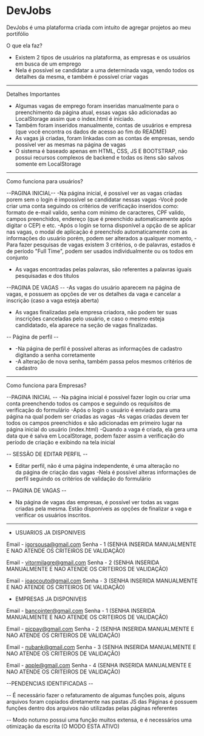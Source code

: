 # DevJobs
DevJobs é uma plataforma criada com intuito de agregar projetos ao meu portifólio 

O que ela faz? 

- Existem 2 tipos de usuários na plataforma, as empresas e os usuários em busca de um emprego
- Nela é possível se candidatar a uma determinada vaga, vendo todos os detalhes da mesma, e também é possível criar vagas 
----------------------------------------------------------------------------------------------------------------------------
Detalhes Importantes

- Algumas vagas de emprego foram inseridas manualmente para o preenchimento da página atual, essas vagas são adicionadas 
ao LocalStorage assim que o index.html é iniciado.
- Também foram inseridos manualmente, contas de usuários e empresa (que você encontra os dados de acesso ao fim do README) 
- As vagas já criadas, foram linkadas com as contas de empresas, sendo possível ver as mesmas na página de vagas 
- O sistema é baseado apenas em HTML, CSS, JS E BOOTSTRAP, não possui recursos complexos de backend e todas os itens são salvos 
somente em LocalStorage
----------------------------------------------------------------------------------------------------------------------------

Como funciona para usuários? 

--PAGINA INICIAL--
-Na página inicial, é possível ver as vagas criadas porem sem o login é impossível se candidatar nessas vagas 
-Você pode criar uma conta seguindo os critérios de verificação inseridos como: formato de e-mail valido, senha com mínimo de caracteres,
CPF valido, campos preenchidos, endereço (que é preenchido automaticamente após digitar o CEP) e etc.
-Após o login se torna disponível a opção de se aplicar nas vagas, o modal de aplicação é preenchido automaticamente com as informações do usuário 
porém, podem ser alterados a qualquer momento,
-Para fazer pesquisas de vagas existem 3 critérios, o de palavras, estados é de período "Full Time", podem ser usados individualmente ou os todos em conjunto 
- As vagas encontradas pelas palavras, são referentes a palavras iguais pesquisadas e dos títulos 

--PAGINA DE VAGAS --
-As vagas do usuário aparecem na página de vagas, e possuem as opções de ver os detalhes da vaga e cancelar a inscrição (caso a vaga esteja aberta)
- As vagas finalizadas pela empresa criadora, não podem ter suas inscrições canceladas pelo usuário, e caso o mesmo esteja candidatado, 
ela aparece na seção de vagas finalizadas. 

-- Página de perfil --
- -Na página de perfil é possível alteras as informações de cadastro digitando a senha corretamente
- -A alteração de nova senha, também passa pelos mesmos critérios de cadastro 
-------------------------------------------------------------------------------------------------------------------------------------------------------------------

Como funciona para Empresas? 

--PAGINA INICIAL -- 
-Na página inicial é possível fazer login ou criar uma conta preenchendo todos os campos e seguindo os requisitos de verificação do formulário
-Após o login o usuário é enviado para uma página na qual podem ser criadas as vagas
-As vagas criadas devem ter todos os campos preenchidos e são adicionadas em primeiro lugar na página inicial do usuário (index.html)
-Quando a vaga é criada, ela gera uma data que é salva em LocalStorage, podem fazer assim a verificação do período de criação e exibindo na tela inicial

-- SESSÃO DE EDITAR PERFIL -- 
- Editar perfil, não é uma página independente, é uma alteração no <main>  da página de criação das vagas
-Nela é possível alteras informações de perfil seguindo os critérios de validação do formulário

-- PAGINA DE VAGAS --
- Na página de vagas das empresas, é possível ver todas as vagas criadas pela mesma. Estão disponíveis as opções de finalizar a vaga e verificar os 
usuários inscritos.
--------------------------------------------------------------------------------------------------------------------------------------------------------------
  
  - USUARIOS JA DISPONIVEIS 
  
Email - igorsousa@gmail.com
Senha - 1 (SENHA INSERIDA MANUALMENTE E NAO ATENDE OS CRITEIROS DE VALIDAÇÃO)

Email - vitormilagre@gmail.com
Senha - 2 (SENHA INSERIDA MANUALMENTE E NAO ATENDE OS CRITEIROS DE VALIDAÇÃO)

Email - joaocouto@gmail.com
Senha - 3 (SENHA INSERIDA MANUALMENTE E NAO ATENDE OS CRITEIROS DE VALIDAÇÃO)
  
  - EMPRESAS JA DISPONIVEIS 
 
Email - bancointer@gmail.com
Senha - 1 (SENHA INSERIDA MANUALMENTE E NAO ATENDE OS CRITEIROS DE VALIDAÇÃO)

Email - picpay@gmail.com
Senha - 2 (SENHA INSERIDA MANUALMENTE E NAO ATENDE OS CRITEIROS DE VALIDAÇÃO)

Email - nubank@gmail.com
Senha - 3 (SENHA INSERIDA MANUALMENTE E NAO ATENDE OS CRITEIROS DE VALIDAÇÃO)

Email - apple@gmail.com
Senha - 4 (SENHA INSERIDA MANUALMENTE E NAO ATENDE OS CRITEIROS DE VALIDAÇÃO)


--PENDENCIAS IDENTIFICADAS --

-- É necessário fazer o refaturamento de algumas funções pois, alguns arquivos foram copiados diretamente nas pastas JS das Páginas
é possuem funções dentro dos arquivos não utilizadas pelas páginas referentes 

-- Modo noturno possui uma função muitos extensa, e é necessários uma otimização da escrita (O MODO ESTA ATIVO)